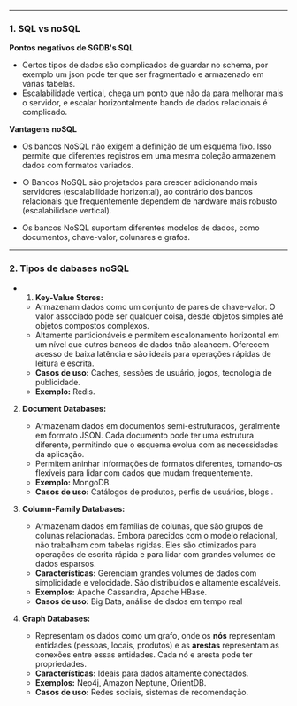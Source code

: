 
---

### **1. SQL vs noSQL**
**Pontos negativos de SGDB's SQL**
- Certos tipos de dados são complicados de guardar no schema, por exemplo um json pode ter que ser fragmentado e armazenado em várias tabelas.
- Escalabilidade vertical, chega um ponto que não da para melhorar mais o servidor, e escalar horizontalmente bando de dados relacionais é complicado.

**Vantagens noSQL**
- Os bancos NoSQL não exigem a definição de um esquema fixo. Isso permite que diferentes registros em uma mesma coleção armazenem dados com formatos variados.

- ○ Bancos NoSQL são projetados para crescer adicionando mais servidores (escalabilidade horizontal), ao contrário dos bancos relacionais que frequentemente dependem de hardware mais robusto (escalabilidade vertical).

- Os bancos NoSQL suportam diferentes modelos de dados, como documentos, chave-valor, colunares e grafos.

---
### **2. Tipos de dabases noSQL**

- 1. **Key-Value Stores:**
    - Armazenam dados como um conjunto de pares de chave-valor. O valor associado pode ser qualquer coisa, desde objetos simples até objetos compostos complexos.
    - Altamente particionáveis e permitem escalonamento horizontal em um nível que outros bancos de dados tnão alcancem. Oferecem acesso de baixa latência e são ideais para operações rápidas de leitura e escrita.
    - **Casos de uso:** Caches, sessões de usuário, jogos, tecnologia de publicidade.
    - **Exemplo:** Redis.
2. **Document Databases:**
    - Armazenam dados em documentos semi-estruturados, geralmente em formato JSON. Cada documento pode ter uma estrutura diferente, permitindo que o esquema evolua com as necessidades da aplicação.
    - Permitem aninhar informações de formatos diferentes, tornando-os flexíveis para lidar com dados que mudam frequentemente.
    - **Exemplo:** MongoDB.
    - **Casos de uso:** Catálogos de produtos, perfis de usuários, blogs
    .
3. **Column-Family Databases:**
    - Armazenam dados em famílias de colunas, que são grupos de colunas relacionadas. Embora parecidos com o modelo relacional, não trabalham com tabelas rígidas. Eles são otimizados para operações de escrita rápida e para lidar com grandes volumes de dados esparsos.
    - **Características:** Gerenciam grandes volumes de dados com simplicidade e velocidade. São distribuídos e altamente escaláveis.
    - **Exemplos:** Apache Cassandra, Apache HBase.
    - **Casos de uso:** Big Data, análise de dados em tempo real

4. **Graph Databases:**    
    -  Representam os dados como um grafo, onde os **nós** representam entidades (pessoas, locais, produtos) e as **arestas** representam as conexões entre essas entidades. Cada nó e aresta pode ter propriedades.
    - **Características:** Ideais para dados altamente conectados.
    - **Exemplos:** Neo4j, Amazon Neptune, OrientDB.
    - **Casos de uso:** Redes sociais, sistemas de recomendação.
